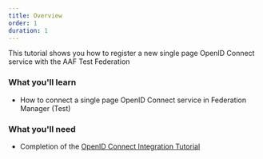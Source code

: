 ```yaml
---
title: Overview
order: 1
duration: 1
---
```


This tutorial shows you how to register a new single page OpenID Connect service with the AAF Test Federation

### What you'll learn

- How to connect a single page OpenID Connect service in Federation Manager (Test)

### What you'll need

- Completion of the [OpenID Connect Integration Tutorial](/openid-connect-integration/01-overview)